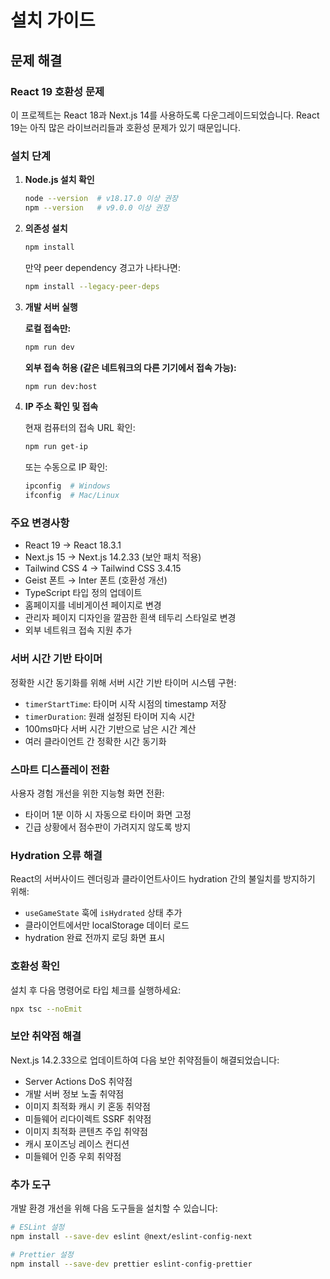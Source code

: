 # 설치 가이드

## 문제 해결

### React 19 호환성 문제

이 프로젝트는 React 18과 Next.js 14를 사용하도록 다운그레이드되었습니다. 
React 19는 아직 많은 라이브러리들과 호환성 문제가 있기 때문입니다.

### 설치 단계

1. **Node.js 설치 확인**
   ```bash
   node --version  # v18.17.0 이상 권장
   npm --version   # v9.0.0 이상 권장
   ```

2. **의존성 설치**
   ```bash
   npm install
   ```
   
   만약 peer dependency 경고가 나타나면:
   ```bash
   npm install --legacy-peer-deps
   ```

3. **개발 서버 실행**

   **로컬 접속만:**
   ```bash
   npm run dev
   ```

   **외부 접속 허용 (같은 네트워크의 다른 기기에서 접속 가능):**
   ```bash
   npm run dev:host
   ```

4. **IP 주소 확인 및 접속**
   
   현재 컴퓨터의 접속 URL 확인:
   ```bash
   npm run get-ip
   ```
   
   또는 수동으로 IP 확인:
   ```bash
   ipconfig  # Windows
   ifconfig  # Mac/Linux
   ```

### 주요 변경사항

- React 19 → React 18.3.1
- Next.js 15 → Next.js 14.2.33 (보안 패치 적용)
- Tailwind CSS 4 → Tailwind CSS 3.4.15
- Geist 폰트 → Inter 폰트 (호환성 개선)
- TypeScript 타입 정의 업데이트
- 홈페이지를 네비게이션 페이지로 변경
- 관리자 페이지 디자인을 깔끔한 흰색 테두리 스타일로 변경
- 외부 네트워크 접속 지원 추가

### 서버 시간 기반 타이머

정확한 시간 동기화를 위해 서버 시간 기반 타이머 시스템 구현:
- `timerStartTime`: 타이머 시작 시점의 timestamp 저장
- `timerDuration`: 원래 설정된 타이머 지속 시간
- 100ms마다 서버 시간 기반으로 남은 시간 계산
- 여러 클라이언트 간 정확한 시간 동기화

### 스마트 디스플레이 전환

사용자 경험 개선을 위한 지능형 화면 전환:
- 타이머 1분 이하 시 자동으로 타이머 화면 고정
- 긴급 상황에서 점수판이 가려지지 않도록 방지

### Hydration 오류 해결

React의 서버사이드 렌더링과 클라이언트사이드 hydration 간의 불일치를 방지하기 위해:
- `useGameState` 훅에 `isHydrated` 상태 추가
- 클라이언트에서만 localStorage 데이터 로드
- hydration 완료 전까지 로딩 화면 표시

### 호환성 확인

설치 후 다음 명령어로 타입 체크를 실행하세요:
```bash
npx tsc --noEmit
```

### 보안 취약점 해결

Next.js 14.2.33으로 업데이트하여 다음 보안 취약점들이 해결되었습니다:
- Server Actions DoS 취약점
- 개발 서버 정보 노출 취약점  
- 이미지 최적화 캐시 키 혼동 취약점
- 미들웨어 리다이렉트 SSRF 취약점
- 이미지 최적화 콘텐츠 주입 취약점
- 캐시 포이즈닝 레이스 컨디션
- 미들웨어 인증 우회 취약점

### 추가 도구

개발 환경 개선을 위해 다음 도구들을 설치할 수 있습니다:
```bash
# ESLint 설정
npm install --save-dev eslint @next/eslint-config-next

# Prettier 설정  
npm install --save-dev prettier eslint-config-prettier
```